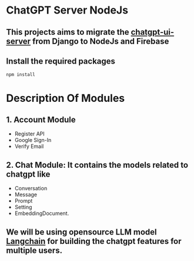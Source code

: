 # **ChatGPT Server NodeJs**

## This projects aims to migrate the [chatgpt-ui-server](https://github.com/WongSaang/chatgpt-ui-server) from Django to NodeJs and Firebase

## Install the required packages
```node
npm install
```

# Description Of Modules

## 1. Account Module
* Register API
* Google Sign-In
* Verify Email

## 2. Chat Module: It contains the models related to chatgpt like 
* Conversation
* Message
* Prompt
* Setting
* EmbeddingDocument.
## We will be using opensource LLM model [**Langchain**](https://www.npmjs.com/package/langchain) for building the chatgpt features for multiple users.


